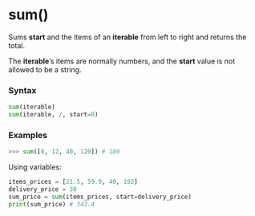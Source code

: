 # sum()

Sums **start** and the items of an **iterable** from left to right and returns the total.

The **iterable**’s items are normally numbers, and the **start** value is not allowed to be a string.

### Syntax

```python
sum(iterable)
sum(iterable, /, start=0)
```

### Examples

```python
>>> sum([8, 12, 40, 120]) # 180
```

Using variables:

```python
items_prices = [21.5, 59.9, 40, 192]
delivery_price = 30
sum_price = sum(items_prices, start=delivery_price)
print(sum_price) # 343.4
```
